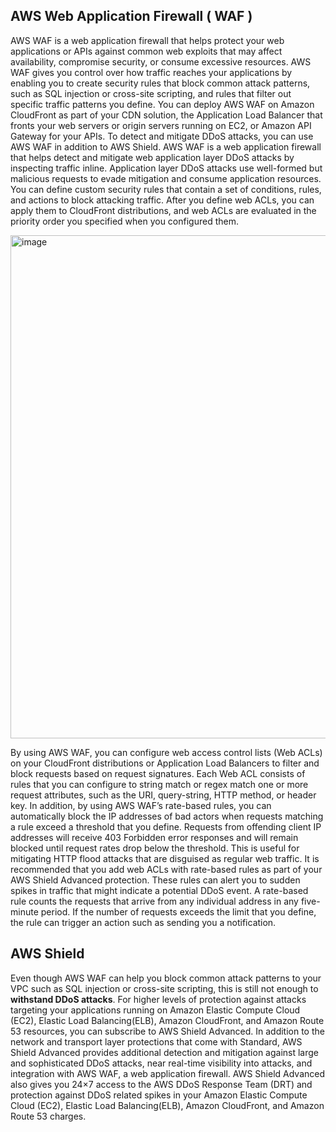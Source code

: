 ## AWS Web Application Firewall ( WAF )

AWS WAF is a web application firewall that helps protect your web applications or APIs against common web exploits that may affect availability, compromise security, or consume excessive resources. AWS WAF gives you control over how traffic reaches your applications by enabling you to create security rules that block common attack patterns, such as SQL injection or cross-site scripting, and rules that filter out specific traffic patterns you define. You can deploy AWS WAF on Amazon CloudFront as part of your CDN solution, the Application Load Balancer that fronts your web servers or origin servers running on EC2, or Amazon API Gateway for your APIs.
To detect and mitigate DDoS attacks, you can use AWS WAF in addition to AWS Shield. AWS WAF is a web application firewall that helps detect and mitigate web application layer DDoS attacks by inspecting traffic inline. Application layer DDoS attacks use well-formed but malicious requests to evade mitigation and consume application resources. You can define custom security rules that contain a set of conditions, rules, and actions to block attacking traffic. After you define web ACLs, you can apply them to CloudFront distributions, and web ACLs are evaluated in the priority order you specified when you configured them.

<img width="805" alt="image" src="https://github.com/sandipsahoo2k2/my/assets/5547869/ccc04ebc-870d-4bb3-9ce9-7a287e1fc61e">


By using AWS WAF, you can configure web access control lists (Web ACLs) on your CloudFront distributions or Application Load Balancers to filter and block requests based on request signatures. Each Web ACL consists of rules that you can configure to string match or regex match one or more request attributes, such as the URI, query-string, HTTP method, or header key. In addition, by using AWS WAF’s rate-based rules, you can automatically block the IP addresses of bad actors when requests matching a rule exceed a threshold that you define. Requests from offending client IP addresses will receive 403 Forbidden error responses and will remain blocked until request rates drop below the threshold. This is useful for mitigating HTTP flood attacks that are disguised as regular web traffic.
It is recommended that you add web ACLs with rate-based rules as part of your AWS Shield Advanced protection. These rules can alert you to sudden spikes in traffic that might indicate a potential DDoS event. A rate-based rule counts the requests that arrive from any individual address in any five-minute period. If the number of requests exceeds the limit that you define, the rule can trigger an action such as sending you a notification.

## AWS Shield
Even though AWS WAF can help you block common attack patterns to your VPC such as SQL injection or cross-site scripting, this is still not enough to **withstand DDoS attacks**. For higher levels of protection against attacks targeting your applications running on Amazon Elastic Compute Cloud (EC2), Elastic Load Balancing(ELB), Amazon CloudFront, and Amazon Route 53 resources, you can subscribe to AWS Shield Advanced. In addition to the network and transport layer protections that come with Standard, AWS Shield Advanced provides additional detection and mitigation against large and sophisticated DDoS attacks, near real-time visibility into attacks, and integration with AWS WAF, a web application firewall.
AWS Shield Advanced also gives you 24×7 access to the AWS DDoS Response Team (DRT) and protection against DDoS related spikes in your Amazon Elastic Compute Cloud (EC2), Elastic Load Balancing(ELB), Amazon CloudFront, and Amazon Route 53 charges.
